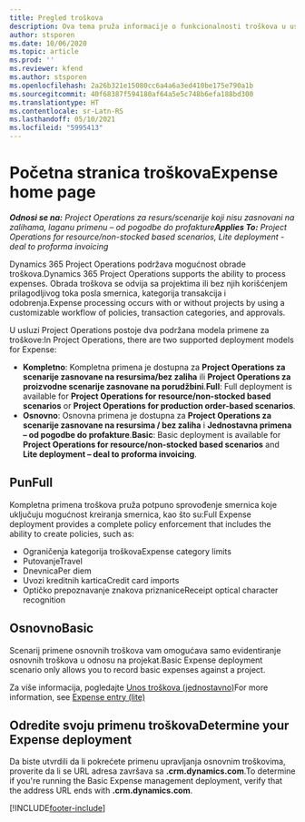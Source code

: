 ```yaml
---
title: Pregled troškova
description: Ova tema pruža informacije o funkcionalnosti troškova u usluzi Project Operations.
author: stsporen
ms.date: 10/06/2020
ms.topic: article
ms.prod: ''
ms.reviewer: kfend
ms.author: stsporen
ms.openlocfilehash: 2a26b321e15080cc6a4a6a3ed410be175e790a1b
ms.sourcegitcommit: 40f68387f594180af64a5e5c748b6efa188bd300
ms.translationtype: HT
ms.contentlocale: sr-Latn-RS
ms.lasthandoff: 05/10/2021
ms.locfileid: "5995413"
---
```

# <a name="expense-home-page"></a><span data-ttu-id="2e403-103">Početna stranica troškova</span><span class="sxs-lookup"><span data-stu-id="2e403-103">Expense home page</span></span>

<span data-ttu-id="2e403-104">_**Odnosi se na:** Project Operations za resurs/scenarije koji nisu zasnovani na zalihama, laganu primenu – od pogodbe do profakture_</span><span class="sxs-lookup"><span data-stu-id="2e403-104">_**Applies To:** Project Operations for resource/non-stocked based scenarios, Lite deployment - deal to proforma invoicing_</span></span>


<span data-ttu-id="2e403-105">Dynamics 365 Project Operations podržava mogućnost obrade troškova.</span><span class="sxs-lookup"><span data-stu-id="2e403-105">Dynamics 365 Project Operations supports the ability to process expenses.</span></span> <span data-ttu-id="2e403-106">Obrada troškova se odvija sa projektima ili bez njih korišćenjem prilagodljivog toka posla smernica, kategorija transakcija i odobrenja.</span><span class="sxs-lookup"><span data-stu-id="2e403-106">Expense processing occurs with or without projects by using a customizable workflow of policies, transaction categories, and approvals.</span></span>

<span data-ttu-id="2e403-107">U usluzi Project Operations postoje dva podržana modela primene za troškove:</span><span class="sxs-lookup"><span data-stu-id="2e403-107">In Project Operations, there are two supported deployment models for Expense:</span></span> 

- <span data-ttu-id="2e403-108">**Kompletno**: Kompletna primena je dostupna za **Project Operations za scenarije zasnovane na resursima/bez zaliha** ili **Project Operations za proizvodne scenarije zasnovane na porudžbini**.</span><span class="sxs-lookup"><span data-stu-id="2e403-108">**Full**: Full deployment is available for **Project Operations for resource/non-stocked based scenarios** or **Project Operations for production order-based scenarios**.</span></span>
- <span data-ttu-id="2e403-109">**Osnovno**: Osnovna primena je dostupna za **Project Operations za scenarije zasnovane na resursima / bez zaliha** i **Jednostavna primena – od pogodbe do profakture**.</span><span class="sxs-lookup"><span data-stu-id="2e403-109">**Basic**: Basic deployment is available for **Project Operations for resource/non-stocked based scenarios** and **Lite deployment – deal to proforma invoicing**.</span></span>

## <a name="full"></a><span data-ttu-id="2e403-110">Pun</span><span class="sxs-lookup"><span data-stu-id="2e403-110">Full</span></span> 
<span data-ttu-id="2e403-111">Kompletna primena troškova pruža potpuno sprovođenje smernica koje uključuju mogućnost kreiranja smernica, kao što su:</span><span class="sxs-lookup"><span data-stu-id="2e403-111">Full Expense deployment provides a complete policy enforcement that includes the ability to create policies, such as:</span></span>

  - <span data-ttu-id="2e403-112">Ograničenja kategorija troškova</span><span class="sxs-lookup"><span data-stu-id="2e403-112">Expense category limits</span></span>
  - <span data-ttu-id="2e403-113">Putovanje</span><span class="sxs-lookup"><span data-stu-id="2e403-113">Travel</span></span>
  - <span data-ttu-id="2e403-114">Dnevnica</span><span class="sxs-lookup"><span data-stu-id="2e403-114">Per diem</span></span>
  - <span data-ttu-id="2e403-115">Uvozi kreditnih kartica</span><span class="sxs-lookup"><span data-stu-id="2e403-115">Credit card imports</span></span>
  - <span data-ttu-id="2e403-116">Optičko prepoznavanje znakova priznanice</span><span class="sxs-lookup"><span data-stu-id="2e403-116">Receipt optical character recognition</span></span>

## <a name="basic"></a><span data-ttu-id="2e403-117">Osnovno</span><span class="sxs-lookup"><span data-stu-id="2e403-117">Basic</span></span> 
<span data-ttu-id="2e403-118">Scenarij primene osnovnih troškova vam omogućava samo evidentiranje osnovnih troškova u odnosu na projekat.</span><span class="sxs-lookup"><span data-stu-id="2e403-118">Basic Expense deployment scenario only allows you to record basic expenses against a project.</span></span> 

<span data-ttu-id="2e403-119">Za više informacija, pogledajte [Unos troškova (jednostavno)](basic-expense.md)</span><span class="sxs-lookup"><span data-stu-id="2e403-119">For more information, see [Expense entry (lite)](basic-expense.md)</span></span>

## <a name="determine-your-expense-deployment"></a><span data-ttu-id="2e403-120">Odredite svoju primenu troškova</span><span class="sxs-lookup"><span data-stu-id="2e403-120">Determine your Expense deployment</span></span>
<span data-ttu-id="2e403-121">Da biste utvrdili da li pokrećete primenu upravljanja osnovnim troškovima, proverite da li se URL adresa završava sa **.crm.dynamics.com**.</span><span class="sxs-lookup"><span data-stu-id="2e403-121">To determine if you're running the Basic Expense management deployment, verify that the address URL ends with **.crm.dynamics.com**.</span></span> 


[!INCLUDE[footer-include](../includes/footer-banner.md)]